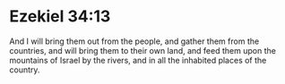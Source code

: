 # Ezekiel 34:13

And I will bring them out from the people, and gather them from the countries, and will bring them to their own land, and feed them upon the mountains of Israel by the rivers, and in all the inhabited places of the country.